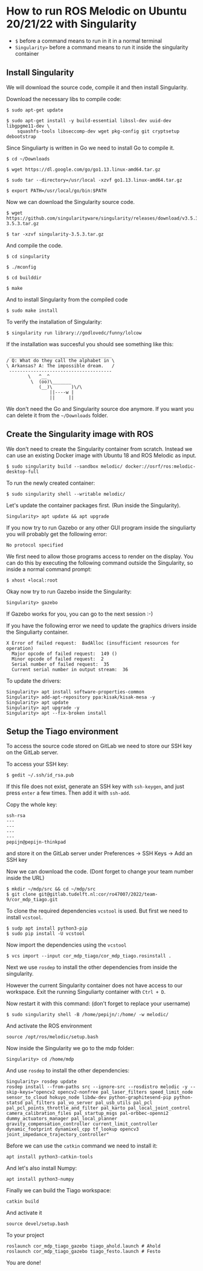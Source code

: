 # How to run ROS Melodic on Ubuntu 20/21/22 with Singularity
- `$` before a command means to run in it in a normal terminal
- `Singularity>` before a command means to run it inside the singularity container


## Install Singularity
We will download the source code, compile it and then install Singularity.

Download the necessary libs to compile code:
```
$ sudo apt-get update

$ sudo apt-get install -y build-essential libssl-dev uuid-dev libgpgme11-dev \
    squashfs-tools libseccomp-dev wget pkg-config git cryptsetup debootstrap
```


Since Singuliarty is written in Go we need to install Go to compile it.
```
$ cd ~/Downloads

$ wget https://dl.google.com/go/go1.13.linux-amd64.tar.gz

$ sudo tar --directory=/usr/local -xzvf go1.13.linux-amd64.tar.gz

$ export PATH=/usr/local/go/bin:$PATH
```


Now we can download the Singularity source code.
```
$ wget https://github.com/singularityware/singularity/releases/download/v3.5.3/singularity-3.5.3.tar.gz

$ tar -xzvf singularity-3.5.3.tar.gz
```

And compile the code.
```
$ cd singularity

$ ./mconfig

$ cd builddir

$ make
```

And to install Singularity from the compiled code
```
$ sudo make install
```

To verify the installation of Singularity:
```
$ singularity run library://godlovedc/funny/lolcow
```

If the installation was succesful you should see something like this:
```
 ______________________________________
/ Q: What do they call the alphabet in \
\ Arkansas? A: The impossible dream.   /
 --------------------------------------
        \   ^__^
         \  (oo)\_______
            (__)\       )\/\
                ||----w |
                ||     ||
```

We don't need the Go and Singularity source doe anymore. If you want you can delete it from the `~/Downloads` folder.


## Create the Singularity image with ROS
We don't need to create the Singularity container from scratch. Instead we can use an existing Docker image with Ubuntu 18 and ROS Melodic as input.
```
$ sudo singularity build --sandbox melodic/ docker://osrf/ros:melodic-desktop-full
```

To run the newly created container:
```
$ sudo singularity shell --writable melodic/
```

Let's update the container packages first. (Run inside the Singularity).
```
Singularity> apt update && apt upgrade

```

If you now try to run Gazebo or any other GUI program inside the singuliarty you will probably get the following error:
```
No protocol specified
```

We first need to allow those programs access to render on the display. You can do this by executing the following command outside the Singularity, so inside a normal command prompt:
```
$ xhost +local:root
```

Okay now try to run Gazebo inside the Singularity:
```
Singularity> gazebo
```

If Gazebo works for you, you can go to the next session :-)

If you have the following error we need to update the graphics drivers inside the Singuliarty container.
```
X Error of failed request:  BadAlloc (insufficient resources for operation)
  Major opcode of failed request:  149 ()
  Minor opcode of failed request:  2
  Serial number of failed request:  35
  Current serial number in output stream:  36 
```

To update the drivers:
```
Singularity> apt install software-properties-common
Singularity> add-apt-repository ppa:kisak/kisak-mesa -y
Singularity> apt update
Singularity> apt upgrade -y
Singularity> apt --fix-broken install
```


## Setup the Tiago environment
To access the source code stored on GitLab we need to store our SSH key on the GitLab server.

To access your SSH key:
```
$ gedit ~/.ssh/id_rsa.pub
```

If this file does not exist, generate an SSH key with `ssh-keygen`, and just press `enter` a few times. Then add it with `ssh-add`.

Copy the whole key:
```
ssh-rsa 
---
---
---
---
pepijn@pepijn-thinkpad
```

and store it on the GitLab server under Preferences -> SSH Keys -> Add an SSH key

Now we can download the code. (Dont forget to change your team number inside the URL)

```
$ mkdir ~/mdp/src && cd ~/mdp/src
$ git clone git@gitlab.tudelft.nl:cor/ro47007/2022/team-9/cor_mdp_tiago.git
```

To clone the required dependencies `vcstool` is used. But first we need to install `vcstool`.
```
$ sudp apt install python3-pip
$ sudo pip install -U vcstool
```

Now import the dependencies using the `vcstool`
```
$ vcs import --input cor_mdp_tiago/cor_mdp_tiago.rosinstall .
```

Next we use `rosdep` to install the other dependencies from inside the singularity.

However the current Singularity container does not have access to our workspace. Exit the running Singuliarty container with `Ctrl + D`.

Now restart it with this command:  (don't forget to replace your username)
```
$ sudo singularity shell -B /home/pepijn/:/home/ -w melodic/
```

And activate the ROS environment
```
source /opt/ros/melodic/setup.bash
```

Now inside the Singularity we go to the mdp folder:
```
Singularity> cd /home/mdp
```

And use `rosdep` to install the other dependencies:
```
Singularity> rosdep update
rosdep install --from-paths src --ignore-src --rosdistro melodic -y --skip-keys="opencv2 opencv2-nonfree pal_laser_filters speed_limit_node sensor_to_cloud hokuyo_node libdw-dev python-graphitesend-pip python-statsd pal_filters pal_vo_server pal_usb_utils pal_pcl pal_pcl_points_throttle_and_filter pal_karto pal_local_joint_control camera_calibration_files pal_startup_msgs pal-orbbec-openni2 dummy_actuators_manager pal_local_planner gravity_compensation_controller current_limit_controller dynamic_footprint dynamixel_cpp tf_lookup opencv3 joint_impedance_trajectory_controller"
```

Before we can use the `catkin` command we need to install it:
```
apt install python3-catkin-tools
```

And let's also install Numpy:
```
apt install python3-numpy
```

Finally we can build the Tiago workspace:
```
catkin build
```

And activate it
```
source devel/setup.bash
```

To your project
```
roslaunch cor_mdp_tiago_gazebo tiago_ahold.launch # Ahold
roslaunch cor_mdp_tiago_gazebo tiago_festo.launch # Festo
```

You are done!








